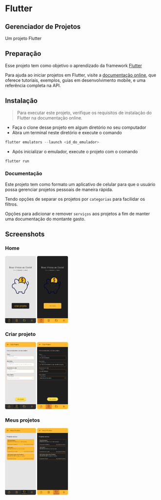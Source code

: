 # Flutter

## Gerenciador de Projetos

Um projeto Flutter

## Preparação

Esse projeto tem como objetivo o aprendizado da framework [Flutter](https://github.com/flutter/flutter)

Para ajuda ao iniciar projetos em Flutter, visite a
[documentação online](https://docs.flutter.dev/), que oferece tutoriais, exemplos, guias em desenvolvimento mobile, e uma referência completa na API.

## Instalação

> Para executar este projeto, verifique os requisitos de instalação do Flutter na documentação online.

-   Faça o clone desse projeto em algum diretório no seu computador
-   Abra um terminal neste diretório e execute o comando

```py
flutter emulators --launch <id_do_emulador>
```

-   Após inicializar o emulador, execute o projeto com o comando

```py
flutter run
```

### Documentação

Este projeto tem como formato um aplicativo de celular para que o usuário possa gerenciar projetos pessoais de maneira rápida.

Tendo opções de separar os projetos por `categorias` para facilidar os filtros.

Opções para adicionar e remover `serviços` aos projetos a fim de manter uma documentação do montante gasto.

## Screenshots

### Home

<img src="./img/Home.png" width="20%"></img>
<img src="./img/Home_dark.png" width="20%"></img>

### Criar projeto

<img src="./img/criar projeto.png" width="20%"></img>
<img src="./img/criar projeto_dark.png" width="20%"></img>

### Meus projetos

<img src="./img/meus projetos.png" width="20%"></img>
<img src="./img/meus projetos_dark.png" width="20%"></img>
